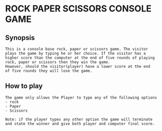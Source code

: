 # ROCK PAPER SCISSORS CONSOLE GAME
## Synopsis
    This is a console base rock, paper or scissors game. The visitor
    plays the game by typing he or her choice. If the visitor has a
    higher score than the computer at the end of five rounds of playing
    rock, paper or scissors then they win the game.
    However, should the visitor(player) have a lower score at the end
    of five rounds they will lose the game.

## How to play
    The game only allows the Player to type any of the following options
    - rock
    - Paper
    - Scissors

    Note: if the player types any other option the game will terminate
    and state the winner and give both player and computer final score.
